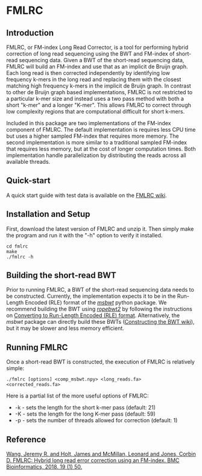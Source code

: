# FMLRC
## Introduction
FMLRC, or FM-index Long Read Corrector, is a tool for performing hybrid correction of long read sequencing using the BWT and FM-index of short-read sequencing data.
Given a BWT of the short-read sequencing data, FMLRC will build an FM-index and use that as an implicit de Bruijn graph.
Each long read is then corrected independently by identifying low frequency k-mers in the long read and replacing them with the closest matching high frequency k-mers in the implicit de Bruijn graph.
In contrast to other de Bruijn graph based implementations, FMLRC is not restricted to a particular k-mer size and instead uses a two pass method with both a short "k-mer" and a longer "K-mer".
This allows FMLRC to correct through low complexity regions that are computational difficult for short k-mers.

Included in this package are two implementations of the FM-index component of FMLRC.
The default implementation is requires less CPU time but uses a higher sampled FM-index that requires more memory.
The second implementation is more similar to a traditional sampled FM-index that requires less memory, but at the cost of longer computation times.
Both implementation handle parallelization by distributing the reads across all available threads.

## Quick-start
A quick start guide with test data is available on the [FMLRC wiki](https://github.com/holtjma/fmlrc/wiki/Quick-start-test).

## Installation and Setup
First, download the latest version of FMLRC and unzip it.  Then simply make the program and run it with the "-h" option to verify it installed.

    cd fmlrc
    make
    ./fmlrc -h

## Building the short-read BWT
Prior to running FMLRC, a BWT of the short-read sequencing data needs to be constructed.
Currently, the implementation expects it to be in the Run-Length Encoded (RLE) format of the [*msbwt*](https://github.com/holtjma/msbwt) python package.
We recommend building the BWT using [*ropebwt2*](https://github.com/lh3/ropebwt2) by following the instructions on [Converting to Run-Length Encoded (RLE) format](https://github.com/holtjma/msbwt/wiki/Converting-to-msbwt's-RLE-format).
Alternatively, the *msbwt* package can directly build these BWTs ([Constructing the BWT wiki](https://github.com/holtjma/msbwt/wiki/Constructing-the-MSBWT)), but it may be slower and less memory efficient.

## Running FMLRC
Once a short-read BWT is constructed, the execution of FMLRC is relatively simple:

    ./fmlrc [options] <comp_msbwt.npy> <long_reads.fa> <corrected_reads.fa>

Here is a partial list of the more useful options of FMLRC:

* -k - sets the length for the short k-mer pass (default: 21)
* -K - sets the length for the long K-mer pass (default: 59)
* -p - sets the number of threads allowed for correction (default: 1)

## Reference

[Wang, Jeremy R. and Holt, James and McMillan, Leonard and Jones, Corbin D. FMLRC: Hybrid long read error correction using an FM-index. BMC Bioinformatics, 2018. 19 (1) 50.](https://bmcbioinformatics.biomedcentral.com/articles/10.1186/s12859-018-2051-3)
